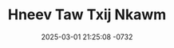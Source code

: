 ---
layout: movie-video-data
date: 2025-03-01 21:25:08 -0732
categories: movie

# Site Attributes
title: "Hneev Taw Txij Nkawm"
permalink: "/movie/Hneev_Taw_Txij_Nkawm"

# Movie Attributes
synopsis: "Zaj yeeb yaj kiab Hneev Taw Txij Nkawm yog ua txog Ntsais Lias (Hnub Lee) thiab Yim Leej (Meej Yaj) lub neej thaum tseem nyob ua ke txom txom nyem mas nkawv sib hlub heev tiam sis thaum tus txiv pib mus ua lag luam nkawv pib muaj nyiaj tuaj tus txiv txoj kev hlub pib hloov zuj zus txog thaum nkawv muaj muaj nyiaj txhua yam ntawm nkawv lub neej thiab txoj kev hlub kuj hloov tag tsis raws li nkawv tej kev cog lus. Peb sim soj qab saib seb nkawv lub neej yuav mus xaus zoo li cas seb puas muaj yam twg peb kawm tau los sib rau peb lub neej, yuav ua li cas peb thiaj tsis ntsib iab kua muag daw thiaj tsis taug li nkawv tus hneev taw. "
producer: "Chapoleon Pictures"
director: ""
writer: "Kue Lee"
video_link: "https://youtu.be/xDOMHh3lYZE?si=X8BJ4kYbVR8o7jmh"
genre: "Romance Drama"
year: "2014"
release_type: "DVD"
storage: "Center for Hmong Studies"
thumbnail: "/assets/images/movie_thumbnails/Hneev Taw Txij Nkawm.jpeg"
publishing_company: "Chapoleon Pictures"

# Sequels + Parts
base_movie: ""
total_parts: 
sequel: ""

# Movie Cast
cast:
- name: "Nutradee Sae Lee"
- name: "Meng Yang"
- name: "Dalee Chang"
- name: "Cher Yang"
- name: "Chamee Yang"
- name: "Paj Thoj"
- name: "Ntxhoo Lee"
---